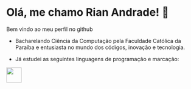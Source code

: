 # Olá, me chamo Rian Andrade! 👋
Bem vindo ao meu perfil no github

- Bacharelando Ciência da Computação pela Faculdade Católica da Paraíba
e entusiasta no mundo dos códigos, inovação e tecnologia.

- Já estudei as seguintes linguagens de programação e marcação:
<style>
          img {
                    width:40px;
                    height:40px
          }
</style>
<img src="https://cdn.jsdelivr.net/gh/devicons/devicon/icons/python/python-original.svg"/>
          
          
